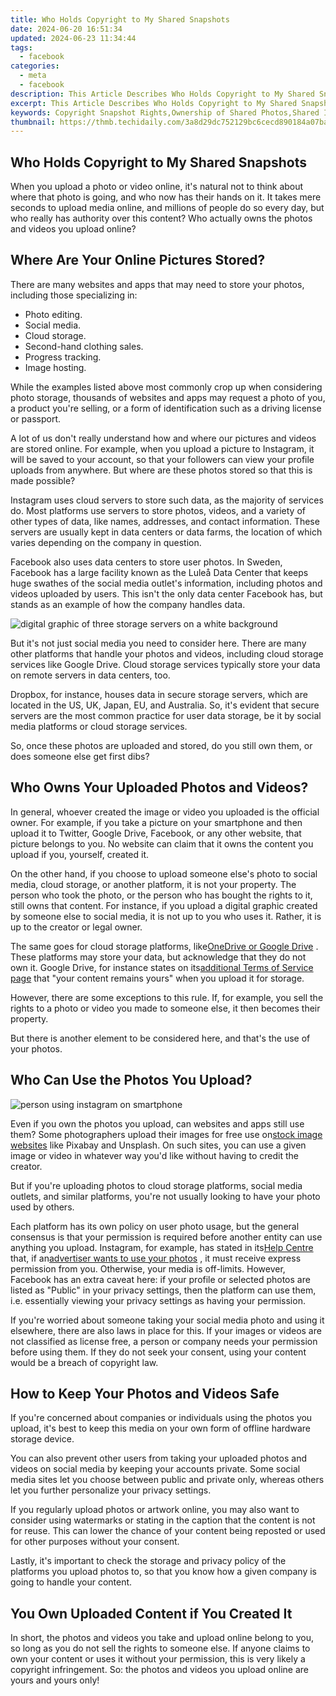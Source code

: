 ```yaml
---
title: Who Holds Copyright to My Shared Snapshots
date: 2024-06-20 16:51:34
updated: 2024-06-23 11:34:44
tags:
  - facebook
categories:
  - meta
  - facebook
description: This Article Describes Who Holds Copyright to My Shared Snapshots
excerpt: This Article Describes Who Holds Copyright to My Shared Snapshots
keywords: Copyright Snapshot Rights,Ownership of Shared Photos,Shared Images Protection,Photograph Copyright Holder,Snapshots Legal Authority,Picture Sharing Copyright,Image Copyright Responsibility
thumbnail: https://thmb.techidaily.com/3a8d29dc752129bc6cecd890184a07ba60927370b95afc8af67003c49b108b72.jpg
---
```


## Who Holds Copyright to My Shared Snapshots

 When you upload a photo or video online, it's natural not to think about where that photo is going, and who now has their hands on it. It takes mere seconds to upload media online, and millions of people do so every day, but who really has authority over this content? Who actually owns the photos and videos you upload online?

## Where Are Your Online Pictures Stored?

 There are many websites and apps that may need to store your photos, including those specializing in:

* Photo editing.
* Social media.
* Cloud storage.
* Second-hand clothing sales.
* Progress tracking.
* Image hosting.

 While the examples listed above most commonly crop up when considering photo storage, thousands of websites and apps may request a photo of you, a product you're selling, or a form of identification such as a driving license or passport.

 A lot of us don't really understand how and where our pictures and videos are stored online. For example, when you upload a picture to Instagram, it will be saved to your account, so that your followers can view your profile uploads from anywhere. But where are these photos stored so that this is made possible?

 Instagram uses cloud servers to store such data, as the majority of services do. Most platforms use servers to store photos, videos, and a variety of other types of data, like names, addresses, and contact information. These servers are usually kept in data centers or data farms, the location of which varies depending on the company in question.

 Facebook also uses data centers to store user photos. In Sweden, Facebook has a large facility known as the Luleå Data Center that keeps huge swathes of the social media outlet's information, including photos and videos uploaded by users. This isn't the only data center Facebook has, but stands as an example of how the company handles data.

![digital graphic of three storage servers on a white background](https://static1.makeuseofimages.com/wordpress/wp-content/uploads/2023/05/data-hardware-1.jpg)

 But it's not just social media you need to consider here. There are many other platforms that handle your photos and videos, including cloud storage services like Google Drive. Cloud storage services typically store your data on remote servers in data centers, too.

 Dropbox, for instance, houses data in secure storage servers, which are located in the US, UK, Japan, EU, and Australia. So, it's evident that secure servers are the most common practice for user data storage, be it by social media platforms or cloud storage services.

 So, once these photos are uploaded and stored, do you still own them, or does someone else get first dibs?

## Who Owns Your Uploaded Photos and Videos?

 In general, whoever created the image or video you uploaded is the official owner. For example, if you take a picture on your smartphone and then upload it to Twitter, Google Drive, Facebook, or any other website, that picture belongs to you. No website can claim that it owns the content you upload if you, yourself, created it.

 On the other hand, if you choose to upload someone else's photo to social media, cloud storage, or another platform, it is not your property. The person who took the photo, or the person who has bought the rights to it, still owns that content. For instance, if you upload a digital graphic created by someone else to social media, it is not up to you who uses it. Rather, it is up to the creator or legal owner.

 The same goes for cloud storage platforms, like[OneDrive or Google Drive](https://www.makeuseof.com/google-drive-vs-onedrive-android-best-cloud-storage-app/) . These platforms may store your data, but acknowledge that they do not own it. Google Drive, for instance states on its[additional Terms of Service page](https://www.google.com/drive/terms-of-service/) that "your content remains yours" when you upload it for storage.

 However, there are some exceptions to this rule. If, for example, you sell the rights to a photo or video you made to someone else, it then becomes their property.

 But there is another element to be considered here, and that's the use of your photos.

## Who Can Use the Photos You Upload?

![person using instagram on smartphone](https://static1.makeuseofimages.com/wordpress/wp-content/uploads/2023/05/instagram-phone-1.jpg)

 Even if you own the photos you upload, can websites and apps still use them? Some photographers upload their images for free use on[stock image websites](https://www.makeuseof.com/tag/free-stock-image-sites/) like Pixabay and Unsplash. On such sites, you can use a given image or video in whatever way you'd like without having to credit the creator.

 But if you're uploading photos to cloud storage platforms, social media outlets, and similar platforms, you're not usually looking to have your photo used by others.

 Each platform has its own policy on user photo usage, but the general consensus is that your permission is required before another entity can use anything you upload. Instagram, for example, has stated in its[Help Centre](https://help.instagram.com/206875879493855) that, if an[advertiser wants to use your photos](https://www.makeuseof.com/i-saw-my-picture-in-an-ad-now-what/) , it must receive express permission from you. Otherwise, your media is off-limits. However, Facebook has an extra caveat here: if your profile or selected photos are listed as "Public" in your privacy settings, then the platform can use them, i.e. essentially viewing your privacy settings as having your permission.

 If you're worried about someone taking your social media photo and using it elsewhere, there are also laws in place for this. If your images or videos are not classified as license free, a person or company needs your permission before using them. If they do not seek your consent, using your content would be a breach of copyright law.

## How to Keep Your Photos and Videos Safe

 If you're concerned about companies or individuals using the photos you upload, it's best to keep this media on your own form of offline hardware storage device.

 You can also prevent other users from taking your uploaded photos and videos on social media by keeping your accounts private. Some social media sites let you choose between public and private only, whereas others let you further personalize your privacy settings.

 If you regularly upload photos or artwork online, you may also want to consider using watermarks or stating in the caption that the content is not for reuse. This can lower the chance of your content being reposted or used for other purposes without your consent.

 Lastly, it's important to check the storage and privacy policy of the platforms you upload photos to, so that you know how a given company is going to handle your content.

## You Own Uploaded Content if You Created It

 In short, the photos and videos you take and upload online belong to you, so long as you do not sell the rights to someone else. If anyone claims to own your content or uses it without your permission, this is very likely a copyright infringement. So: the photos and videos you upload online are yours and yours only!


<ins class="adsbygoogle"
     style="display:block"
     data-ad-format="autorelaxed"
     data-ad-client="ca-pub-7571918770474297"
     data-ad-slot="1223367746"></ins>



<ins class="adsbygoogle"
     style="display:block"
     data-ad-client="ca-pub-7571918770474297"
     data-ad-slot="8358498916"
     data-ad-format="auto"
     data-full-width-responsive="true"></ins>
